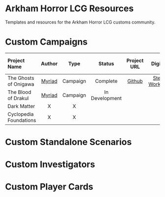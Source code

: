 # Arkham Horror LCG Resources

Templates and resources for the Arkham Horror LCG customs community.


# Custom Campaigns


| Project Name               |   Author |    Type    |  Status  |  Project URL  |   Digital?  | Print-and-Play? | Print-on-Demand? | Translations | Flavor/Tags/Notes |
| :------------------------- | :------: | :--------: | :------: | :-----------: | :-----: | :-------------: | :--------------: | :--------------: | ---------------: |
| The Ghosts of Onigawa      | [Myriad](https://twitter.com/alandwarinasia) |  Campaign  | Complete | [Github](https://github.com/ArkhamDotCards/theghostsofonigawa) | [Steam Workshop](https://steamcommunity.com/sharedfiles/filedetails/?id=2544629522) | Github | MPC | French, German | Asian Horror |
| The Blood of Drakul        |  [Myriad](https://twitter.com/alandwarinasia)  |  Campaign  | In Development | 
| Dark Matter    |  X  | X |
| Cyclopedia Foundations |  X   | X |

# Custom Standalone Scenarios

# Custom Investigators

# Custom Player Cards
